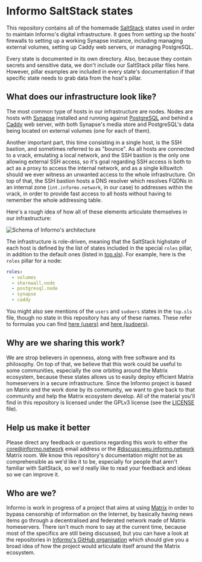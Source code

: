 # Informo SaltStack states

This repository contains all of the homemade [SaltStack](https://saltstack.com/salt-open-source/) states used in order to maintain Informo's digital infrastructure. It goes from setting up the hosts' firewalls to setting up a working Synapse instance, including managing external volumes, setting up Caddy web servers, or managing PostgreSQL.

Every state is documented in its own directory. Also, because they contain secrets and sensitive data, we don't include our SaltStack pillar files here. However, pillar examples are included in every state's documentation if that specific state needs to grab data from the host's pillar.

## What does our infrastructure look like?

The most common type of hosts in our infrastructure are nodes. Nodes are hosts with [Synapse](https://github.com/matrix-org/synapse) installed and running against [PostgreSQL](https://www.postgresql.org/) and behind a [Caddy](https://caddyserver.com/) web server, with both Synapse's media store and PostgreSQL's data being located on external volumes (one for each of them).

Another important part, this time consisting in a single host, is the SSH bastion, and sometimes referred to as "bounce". As all hosts are connected to a vrack, emulating a local network, and the SSH bastion is the only one allowing external SSH access, so it's goal regarding SSH access is both to act as a proxy to access the internal network, and as a single killswitch should we ever witness an unwanted access to the whole infrastructure. On top of that, the SSH bastion hosts a DNS resolver which resolves FQDNs in an internal zone (`int.informo.network`, in our case) to addresses within the vrack, in order to provide fast access to all hosts without having to remember the whole addressing table.

Here's a rough idea of how all of these elements articulate themselves in our infrastructure:

![Schema of Informo's architecture](https://user-images.githubusercontent.com/34184120/43662966-fc8dab54-9767-11e8-8f9e-7e21fef65fa8.png)

The infrastructure is role-driven, meaning that the SaltStack highstate of each host is defined by the list of states included in the special `roles` pillar, in addition to the default ones (listed in [top.sls](/top.sls)). For example, here is the `roles` pillar for a node:

```yaml
roles:
  - volumes
  - shorewall.node
  - postgresql.node
  - synapse
  - caddy
```

You might also see mentions of the `users` and `sudoers` states in the `top.sls` file, though no state in this repository has any of these names. These refer to formulas you can find [here (users)](https://github.com/saltstack-formulas/users-formula) and [here (sudoers)](https://github.com/saltstack-formulas/sudoers-formula).

## Why are we sharing this work?

We are strop believers in openness, along with free software and its philosophy. On top of that, we believe that this work could be useful to some communities, especially the one orbiting around the Matrix ecosystem, because these states allows us to easily deploy efficient Matrix homeservers in a secure infrastructure. Since the Informo project is based on Matrix and the work done by its community, we want to give back to that community and help the Matrix ecosystem develop. All of the material you'll find in this repository is licensed under the GPLv3 license (see the [LICENSE](/LICENSE) file).

## Help us make it better

Please direct any feedback or questions regarding this work to either the <core@informo.network> email address or the [#discuss:weu.informo.network](https://matrix.to/#/#discuss:weu.informo.network) Matrix room. We know this repository's documentation might not be as comprehensible as we'd like it to be, especially for people that aren't familiar with SaltStack, so we'd really like to read your feedback and ideas so we can improve it.

## Who are we?

Informo is work in progress of a project that aims at using [Matrix](https://matrix.org) in order to bypass censorship of information on the Internet, by basically having news items go through a decentralised and federated network made of Matrix homeservers. There isn't much more to say at the current time, because most of the specifics are still being discussed, but you can have a look at the repositories in [Informo's GitHub organisation](https://github.com/Informo) which should give you a broad idea of how the project would articulate itself around the Matrix ecosystem.
